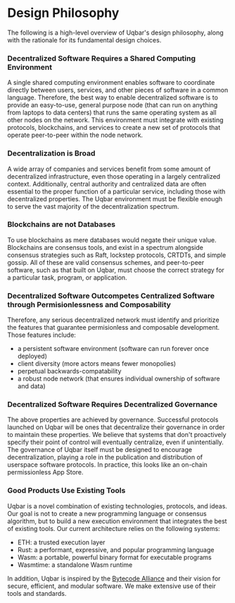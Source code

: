 # Design Philosophy
The following is a high-level overview of Uqbar's design philosophy, along with the rationale for its fundamental design choices.

### Decentralized Software Requires a Shared Computing Environment
A single shared computing environment enables software to coordinate directly between users, services, and other pieces of software in a common language. 
Therefore, the best way to enable decentralized software is to provide an easy-to-use, general purpose node (that can run on anything from laptops to data centers) that runs the same operating system as all other nodes on the network. 
This environment must integrate with existing protocols, blockchains, and services to create a new set of protocols that operate peer-to-peer within the node network. 

### Decentralization is Broad
A wide array of companies and services benefit from some amount of decentralized infrastructure, even those operating in a largely centralized context. 
Additionally, central authority and centralized data are often essential to the proper function of a particular service, including those with decentralized properties. 
The Uqbar environment must be flexible enough to serve the vast majority of the decentralization spectrum.

### Blockchains are not Databases
To use blockchains as mere databases would negate their unique value. 
Blockchains are consensus tools, and exist in a spectrum alongside consensus strategies such as Raft, lockstep protocols, CRTDTs, and simple gossip. 
All of these are valid consensus schemes, and peer-to-peer software, such as that built on Uqbar, must choose the correct strategy for a particular task, program, or application. 

### Decentralized Software Outcompetes Centralized Software through Permisionlessness and Composability
Therefore, any serious decentralized network must identify and prioritize the features that guarantee permisionless and composable development. 
Those features include: 
* a persistent software environment (software can run forever once deployed)
* client diversity (more actors means fewer monopolies)
* perpetual backwards-compatability
* a robust node network (that ensures individual ownership of software and data)

### Decentralized Software Requires Decentralized Governance   
The above properties are achieved by governance. 
Successful protocols launched on Uqbar will be ones that decentralize their governance in order to maintain these properties. 
We believe that systems that don't proactively specify their point of control will eventually centralize, even if unintentially. 
The governance of Uqbar itself must be designed to encourage decentralization, playing a role in the publication and distribution of userspace software protocols. 
In practice, this looks like an on-chain permissionless App Store.

### Good Products Use Existing Tools
Uqbar is a novel combination of existing technologies, protocols, and ideas. 
Our goal is not to create a new programming language or consensus algorithm, but to build a new execution environment that integrates the best of existing tools. 
Our current architecture relies on the following systems:
* ETH: a trusted execution layer
* Rust: a performant, expressive, and popular programming language
* Wasm: a portable, powerful binary format for executable programs
* Wasmtime: a standalone Wasm runtime

In addition, Uqbar is inspired by the [Bytecode Alliance](https://bytecodealliance.org/) and their vision for secure, efficient, and modular software. 
We make extensive use of their tools and standards.  